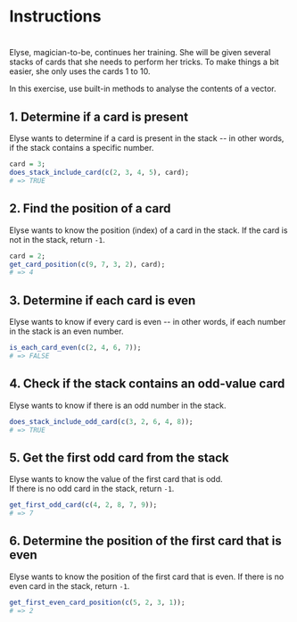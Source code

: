# Instructions
#
Elyse, magician-to-be, continues her training. She will be given several stacks of cards that she needs to perform her tricks.
To make things a bit easier, she only uses the cards 1 to 10.

In this exercise, use built-in methods to analyse the contents of a vector.

## 1. Determine if a card is present

Elyse wants to determine if a card is present in the stack -- in other words, if the stack contains a specific number.

```R
card = 3;
does_stack_include_card(c(2, 3, 4, 5), card);
# => TRUE
```

## 2. Find the position of a card

Elyse wants to know the position (index) of a card in the stack. 
If the card is not in the stack, return `-1`.

```R
card = 2;
get_card_position(c(9, 7, 3, 2), card);
# => 4
```

## 3. Determine if each card is even

Elyse wants to know if every card is even -- in other words, if each number in the stack is an even number.

```R
is_each_card_even(c(2, 4, 6, 7));
# => FALSE
```

## 4. Check if the stack contains an odd-value card

Elyse wants to know if there is an odd number in the stack.

```R
does_stack_include_odd_card(c(3, 2, 6, 4, 8));
# => TRUE
```

## 5. Get the first odd card from the stack

Elyse wants to know the value of the first card that is odd.  
If there is no odd card in the stack, return `-1`.

```R
get_first_odd_card(c(4, 2, 8, 7, 9));
# => 7
```

## 6. Determine the position of the first card that is even

Elyse wants to know the position of the first card that is even.
If there is no even card in the stack, return `-1`.

```R
get_first_even_card_position(c(5, 2, 3, 1));
# => 2
```